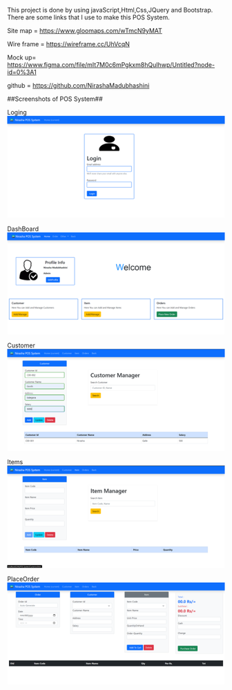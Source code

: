 
This project is done by using javaScript,Html,Css,JQuery and Bootstrap.<br>
There are some links that I use to make this POS System.

Site map = https://www.gloomaps.com/wTmcN9yMAT

Wire frame = https://wireframe.cc/UhVcqN

Mock up= https://www.figma.com/file/mIt7M0c6mPgkxm8hQuIhwp/Untitled?node-id=0%3A1

github = https://github.com/NirashaMadubhashini


##Screenshots of POS System##


Loging
![screenshot](assets/posImg/login.png)

DashBoard
![screenshot](assets/posImg/dash.png)

Customer
![screenshot](assets/posImg/customer.png)

Items
![screenshot](assets/posImg/item.png)

PlaceOrder
![screenshot](assets/posImg/order.png)





